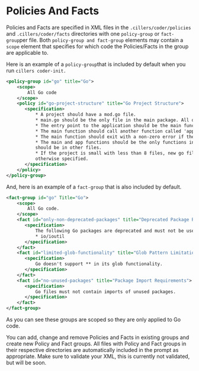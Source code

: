 # Policies And Facts

Policies and Facts are specified in XML files in the `.cillers/coder/policies` and `.cillers/coder/facts` directories with one `policy-group` or `fact-group`per file. Both `policy-group and fact-group` elements may contain a `scope` element that specifies for which code the Policies/Facts in the group are applicable to.&#x20;

Here is an example of a `policy-group`that is included by default when you run `cillers coder-init.`

```xml
<policy-group id="go" title="Go">
    <scope>
        All Go code
    </scope>
    <policy id="go-project-structure" title="Go Project Structure">
       <specification>
           * A project should have a mod.go file. 
           * main.go should be the only file in the main package. All other files should be in sub packages. 
           * The entry point to the application should be the main function in the main.go file.
           * The main function should call another function called 'app' that returns an error if unsuccessful.
           * The main function should exit with a non-zero error if the 'app' function returns an error.
           * The main and app functions should be the only functions in the main.go file. All other functions
           should be in other files. 
           * If the project is small with less than 8 files, new go files should be created in the lib package unless
           otherwise specified. 
       </specification>
    </policy>
</policy-group>
```

And, here is an example of a `fact-group` that is also included by default.&#x20;

```xml
<fact-group id="go" Title="Go">
    <scope>
        All Go code.
    </scope>
    <fact id="only-non-deprecated-packages" title="Deprecated Package Restrictions">
       <specification>
           The following Go packages are deprecated and must not be used:
           * io/ioutil
       </specification>
    </fact>
    <fact id="limited-glob-functionality" title="Glob Pattern Limitations">
       <specification>
           Go doesn't support ** in its glob functionality.
       </specification>
    </fact>
    <fact id="no-unused-packages" title="Package Import Requirements">
       <specification>
           Go files must not contain imports of unused packages.
       </specification>
    </fact>
</fact-group>
```

As you can see these groups are scoped so they are only applied to Go code.&#x20;

You can add, change and remove Policies and Facts in existing groups and create new Policy and Fact groups. All files with Policy and Fact groups in their respective directories are automatically included in the prompt as appropriate. Make sure to validate your XML, this is currently not validated, but will be soon.&#x20;
